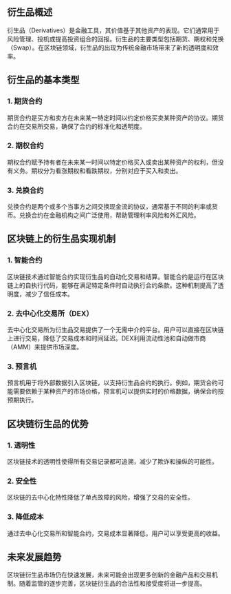 ## 衍生品概述

衍生品（Derivatives）是金融工具，其价值基于其他资产的表现。它们通常用于风险管理、投机或提高投资组合的回报。衍生品的主要类型包括期货、期权和兑换（Swap）。在区块链领域，衍生品的出现为传统金融市场带来了新的透明度和效率。

## 衍生品的基本类型

### 1. 期货合约

期货合约是买方和卖方在未来某一特定时间以约定价格买卖某种资产的协议。期货合约在交易所交易，确保了合约的标准化和透明度。

### 2. 期权合约

期权合约赋予持有者在未来某一时间以特定价格买入或卖出某种资产的权利，但没有义务。期权分为看涨期权和看跌期权，分别对应于买入和卖出。

### 3. 兑换合约

兑换合约是两个或多个当事方之间交换现金流的协议，通常基于不同的利率或货币。兑换合约在金融机构之间广泛使用，帮助管理利率风险和外汇风险。

## 区块链上的衍生品实现机制

### 1. 智能合约

区块链技术通过智能合约实现衍生品的自动化交易和结算。智能合约是运行在区块链上的自执行代码，能够在满足特定条件时自动执行合约条款。这种机制提高了透明度，减少了信任成本。

### 2. 去中心化交易所（DEX）

去中心化交易所为衍生品交易提供了一个无需中介的平台。用户可以直接在区块链上进行交易，降低了交易成本和时间延迟。DEX利用流动性池和自动做市商（AMM）来提供市场深度。

### 3. 预言机

预言机用于将外部数据引入区块链，以支持衍生品合约的执行。例如，期货合约可能需要依赖于某种资产的市场价格，预言机可以提供实时的价格数据，确保合约按预期执行。

## 区块链衍生品的优势

### 1. 透明性

区块链技术的透明性使得所有交易记录都可追溯，减少了欺诈和操纵的可能性。

### 2. 安全性

区块链的去中心化特性降低了单点故障的风险，增强了交易的安全性。

### 3. 降低成本

通过去中心化交易所和智能合约，交易成本显著降低，用户可以享受更高的收益。

## 未来发展趋势

区块链衍生品市场仍在快速发展，未来可能会出现更多创新的金融产品和交易机制。随着监管的逐步完善，区块链衍生品的合法性和接受度将进一步提高。
